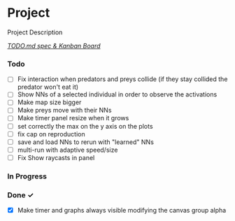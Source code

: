 # Project

Project Description

<em>[TODO.md spec & Kanban Board](https://bit.ly/3fCwKfM)</em>

### Todo

- [ ] Fix interaction when predators and preys collide (if they stay collided the predator won't eat it)  
- [ ] Show NNs of a selected individual in order to observe the activations  
- [ ] Make map size bigger  
- [ ] Make preys move with their NNs  
- [ ] Make timer panel resize when it grows  
- [ ] set correctly the max on the y axis on the plots  
- [ ] fix cap on reproduction  
- [ ] save and load NNs to rerun with "learned" NNs  
- [ ] multi-run with adaptive speed/size  
- [ ] Fix Show raycasts in panel  

### In Progress


### Done ✓

- [x] Make timer and graphs always visible modifying the canvas group alpha  

